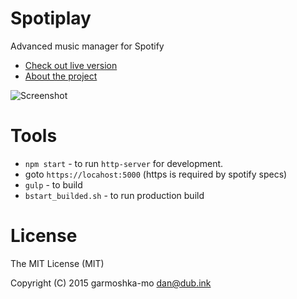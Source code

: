 # Spotiplay

Advanced music manager for Spotify

* [Check out live version](https://spotiplay.github.io/)
* [About the project](http://garmoshka-mo.blogspot.com/2015/08/spotiplay.html)

![Screenshot](http://2.bp.blogspot.com/-303XBkSl13U/VcRfWA8TGQI/AAAAAAAAAo8/PlqiFkQtvSU/s1600/quick-search.png)

# Tools

* `npm start` - to run `http-server` for development. 
 * goto `https://locahost:5000` (https is required by spotify specs)
* `gulp` - to build
* `bstart_builded.sh` - to run production build

# License

The MIT License (MIT)

Copyright (C) 2015 garmoshka-mo dan@dub.ink
